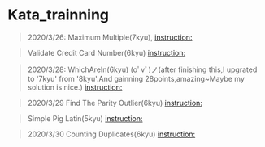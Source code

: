 # Kata_trainning
> 2020/3/26:
>Maximum Multiple(7kyu),
[instruction:](https://github.com/qy201706/Kata-/blob/master/7kyu/Maximum%20Multiple/question_instruction/question.txt)

>Validate Credit Card Number(6kyu)
[instruction:](https://github.com/qy201706/Kata-/blob/master/6kyu/Validate%20Credit%20Card%20Number/question_instruction/question.txt)

> 2020/3/28:
WhichAreIn(6kyu)  (oﾟvﾟ)ノ(after finishing this,I upgrated to '7kyu' from '8kyu'.And gainning 28points,amazing~Maybe my solution is nice.)
>[instruction:](https://github.com/qy201706/Kata-/blob/master/6kyu/WhichAreIn/question_instruction/question.txt)

> 2020/3/29
>Find The Parity Outlier(6kyu)
[instruction:](https://github.com/qy201706/Kata-/blob/master/6kyu/Find%20The%20Parity%20Outlier/question_instruction/question.txt)

>Simple Pig Latin(5kyu)
[instruction:](https://github.com/qy201706/Kata-/blob/master/5kyu/Simple%20Pig%20Latin/question_instruction/question.txt)

> 2020/3/30
>Counting Duplicates(6kyu)
[instruction:](https://github.com/qy201706/Kata-/blob/master/6kyu/Counting%20Duplicates/question_instruction/question.txt)
